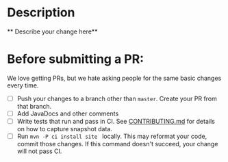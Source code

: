 # Description 
** Describe your change here** 

# Before submitting a PR:
We love getting PRs, but we hate asking people for the same basic changes every time. 

- [ ] Push your changes to a branch other than `master`. Create your PR from that branch.    
- [ ] Add JavaDocs and other comments
- [ ] Write tests that run and pass in CI. See [CONTRIBUTING.md](CONTRIBUTING.md) for details on how to capture snapshot data.
- [ ] Run `mvn -P ci install site ` locally. This may reformat your code, commit those changes. If this command doesn't succeed, your change will not pass CI.
